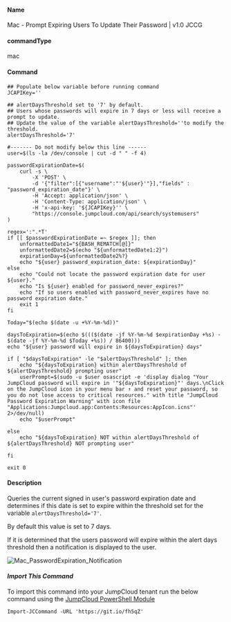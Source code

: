 #### Name

Mac - Prompt Expiring Users To Update Their Password | v1.0 JCCG

#### commandType

mac

#### Command

```
## Populate below variable before running command
JCAPIKey=''

## alertDaysThreshold set to '7' by default.
## Users whose passwords will expire in 7 days or less will receive a prompt to update.
## Update the value of the variable alertDaysThreshold=''to modify the threshold.
alertDaysThreshold='7'

#------- Do not modify below this line ------
user=$(ls -la /dev/console | cut -d " " -f 4)

passwordExpirationDate=$(
    curl -s \
        -X 'POST' \
        -d '{"filter":[{"username":"'${user}'"}],"fields" : "password_expiration_date"}' \
        -H 'Accept: application/json' \
        -H 'Content-Type: application/json' \
        -H 'x-api-key: '${JCAPIKey}'' \
        "https://console.jumpcloud.com/api/search/systemusers"
)

regex=':".*T'
if [[ $passwordExpirationDate =~ $regex ]]; then
    unformattedDate1="${BASH_REMATCH[@]}"
    unformattedDate2=$(echo "${unformattedDate1:2}")
    expirationDay=${unformattedDate2%?}
    echo "${user} password_expiration_date: ${expirationDay}"
else
    echo "Could not locate the password expiration date for user ${user}."
    echo "Is ${user} enabled for password_never_expires?"
    echo "If so users enabled with password_never_expires have no password expiration date."
    exit 1
fi

Today="$(echo $(date -u +%Y-%m-%d))"

daysToExpiration=$(echo $((($(date -jf %Y-%m-%d $expirationDay +%s) - $(date -jf %Y-%m-%d $Today +%s)) / 86400)))
echo "${user} password will expire in ${daysToExpiration} days"

if [ "$daysToExpiration" -le "$alertDaysThreshold" ]; then
    echo "${daysToExpiration} within alertDaysThreshold of ${alertDaysThreshold} prompting user"
    userPrompt=$(sudo -u $user osascript -e 'display dialog "Your JumpCloud password will expire in '"${daysToExpiration}"' days.\nClick on the JumpCloud icon in your menu bar ↑ and reset your password, so you do not lose access to critical resources." with title "JumpCloud Password Expiration Warning" with icon file "Applications:Jumpcloud.app:Contents:Resources:AppIcon.icns"' 2>/dev/null)
    echo "$userPrompt"

else
    echo "${daysToExpiration} NOT within alertDaysThreshold of ${alertDaysThreshold} NOT prompting user"

fi

exit 0
```

#### Description

Queries the current signed in user's password expiration date and determines if this date is set to expire within the threshold set for the variable `alertDaysThreshold='7'`.

By default this value is set to 7 days.

If it is determined that the users password will expire within the alert days threshold then a notification is displayed to the user.

![Mac_PasswordExpiration_Notification](https://github.com/TheJumpCloud/support/blob/master/PowerShell/JumpCloud%20Commands%20Gallery/Files/Mac_PasswordExpiration_Notification.png?raw=true)

#### *Import This Command*

To import this command into your JumpCloud tenant run the below command using the [JumpCloud PowerShell Module](https://github.com/TheJumpCloud/support/wiki/Installing-the-JumpCloud-PowerShell-Module)

```
Import-JCCommand -URL 'https://git.io/fh5qZ'
```
